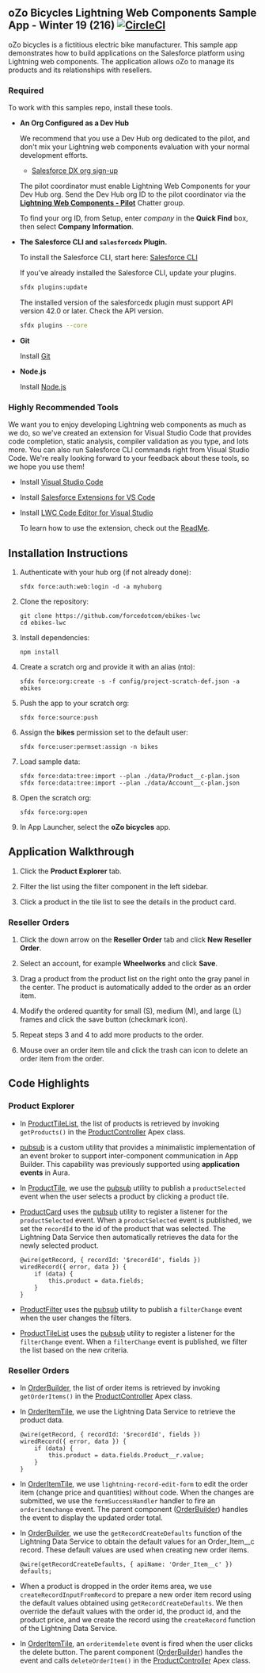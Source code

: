 ## oZo Bicycles Lightning Web Components Sample App - Winter 19 (216) [![CircleCI](https://circleci.com/gh/forcedotcom/ebikes-lwc.svg?style=svg&circle-token=9ec6704318a45814d2e03c0076b7757c8d15cebd)](https://circleci.com/gh/forcedotcom/ebikes-lwc)

oZo bicycles is a fictitious electric bike manufacturer. This sample app demonstrates how to build applications on the Salesforce platform using Lightning web components. The application allows oZo to manage its products and its relationships with resellers.

### Required

To work with this samples repo, install these tools.

- **An Org Configured as a Dev Hub**

    We recommend that you use a Dev Hub org dedicated to the pilot, and don't mix your Lightning web components evaluation with your normal development efforts.

    * <a href="https://developer.salesforce.com/promotions/orgs/dx-signup" target="_blank">Salesforce DX org sign-up</a>

    The pilot coordinator must enable Lightning Web Components for your Dev Hub org. Send the Dev Hub org ID to the pilot coordinator via the [**Lightning Web Components - Pilot**](https://org62.lightning.force.com/one/one.app#/chatter/record/0F90M0000004r9GSAQ) Chatter group.

    To find your org ID, from Setup, enter *company* in the **Quick Find** box, then select **Company Information**.

- **The Salesforce CLI and `salesforcedx` Plugin.**

    To install the Salesforce CLI, start here: <a href="https://developer.salesforce.com/tools/sfdxcli" target="_blank">Salesforce CLI</a>

    If you've already installed the Salesforce CLI, update your plugins.
    ```bash
    sfdx plugins:update
    ```

    The installed version of the salesforcedx plugin must support API version 42.0 or later. Check the API version.
    ```bash
    sfdx plugins --core
    ```
- **Git**

   Install [Git](https://help.github.com/articles/set-up-git/)

- **Node.js**

   Install [Node.js](https://nodejs.org)

### Highly Recommended Tools

We want you to enjoy developing Lightning web components as much as we do, so we've created an extension for Visual Studio Code that provides code completion, static analysis, compiler validation as you type, and lots more. You can also run Salesforce CLI commands right from Visual Studio Code. We're really looking forward to your feedback about these tools, so we hope you use them!

* Install [Visual Studio Code](https://code.visualstudio.com/)

* Install [Salesforce Extensions for VS Code](https://marketplace.visualstudio.com/items?itemName=salesforce.salesforcedx-vscode)

* Install [LWC Code Editor for Visual Studio](https://marketplace.visualstudio.com/items?itemName=salesforce.salesforcedx-vscode-lwc)

    To learn how to use the extension, check out the [ReadMe](/docs/README_vscode_extension.md).


## Installation Instructions

1. Authenticate with your hub org (if not already done):
    ```
    sfdx force:auth:web:login -d -a myhuborg
    ```

1. Clone the repository:
    ```
    git clone https://github.com/forcedotcom/ebikes-lwc
    cd ebikes-lwc
    ```

1. Install dependencies:
    ```
    npm install
    ```

1. Create a scratch org and provide it with an alias (nto):
    ```
    sfdx force:org:create -s -f config/project-scratch-def.json -a ebikes
    ```

1. Push the app to your scratch org:
    ```
    sfdx force:source:push
    ```

1. Assign the **bikes** permission set to the default user:
    ```
    sfdx force:user:permset:assign -n bikes
    ```

1. Load sample data:
    ```
    sfdx force:data:tree:import --plan ./data/Product__c-plan.json
    sfdx force:data:tree:import --plan ./data/Account__c-plan.json
    ```

1. Open the scratch org:
    ```
    sfdx force:org:open
    ```

1. In App Launcher, select the **oZo bicycles** app.

## Application Walkthrough

1. Click the **Product Explorer** tab.

1. Filter the list using the filter component in the left sidebar.

1. Click a product in the tile list to see the details in the product card.

### Reseller Orders

1. Click the down arrow on the **Reseller Order** tab and click **New Reseller Order**.

1. Select an account, for example **Wheelworks** and click **Save**.

1. Drag a product from the product list on the right onto the gray panel in the center. The product is automatically added to the order as an order item.

1. Modify the ordered quantity for small (S), medium (M), and large (L) frames and click the save button (checkmark icon).

1. Repeat steps 3 and 4 to add more products to the order.

1. Mouse over an order item tile and click the trash can icon to delete an order item from the order.

## Code Highlights

### Product Explorer

- In [ProductTileList](force-app/main/default/lightningcomponents/product_tile_list/product_tile_list.js), the list of products is retrieved by invoking ```getProducts()``` in the [ProductController](force-app/main/default/classes/ProductController.cls) Apex class.

- [pubsub](force-app/main/default/lightningcomponents/pubsub/pubsub.js) is a custom utility that provides a minimalistic implementation of an event broker to support inter-component communication in App Builder. This capability was previously supported using **application events** in Aura.

- In [ProductTile](force-app/main/default/lightningcomponents/product_tile/product_tile.js), we use the [pubsub](force-app/main/default/lightningcomponents/pubsub/pubsub.js) utility to publish a ```productSelected``` event when the user selects a product by clicking a product tile.

- [ProductCard](force-app/main/default/lightningcomponents/product_card/product_card.js) uses the [pubsub](force-app/main/default/lightningcomponents/pubsub/pubsub.js) utility to register a listener for the ```productSelected``` event. When a ```productSelected``` event is published, we set the ```recordId``` to the id of the product that was selected. The Lightning Data Service then automatically retrieves the data for the newly selected product.

    ```
    @wire(getRecord, { recordId: '$recordId', fields })
    wiredRecord({ error, data }) {
        if (data) {
            this.product = data.fields;
        }
    }
    ```

- [ProductFilter](force-app/main/default/lightningcomponents/product_filter/product_filter.js) uses the [pubsub](force-app/main/default/lightningcomponents/pubsub/pubsub.js) utility to publish a ```filterChange``` event when the user changes the filters.

- [ProductTileList](force-app/main/default/lightningcomponents/product_tile_list/product_tile_list.js) uses the [pubsub](force-app/main/default/lightningcomponents/pubsub/pubsub.js) utility to register a listener for the ```filterChange``` event. When a ```filterChange``` event is published, we filter the list based on the new criteria.

### Reseller Orders

- In [OrderBuilder](force-app/main/default/lightningcomponents/order_builder/order_builder.js), the list of order items is retrieved by invoking ```getOrderItems()``` in the [ProductController](force-app/main/default/classes/ProductController.cls) Apex class.

- In [OrderItemTile](force-app/main/default/lightningcomponents/order_item_tile/order_item_tile.js), we use the Lightning Data Service to retrieve the product data.

    ```
    @wire(getRecord, { recordId: '$recordId', fields })
    wiredRecord({ error, data }) {
        if (data) {
            this.product = data.fields.Product__r.value;
        }
    }
    ```

- In [OrderItemTile](force-app/main/default/lightningcomponents/order_item_tile/order_item_tile.html), we use ```lightning-record-edit-form``` to edit the order item (change price and quantities) without code. When the changes are submitted, we use the ```formSuccessHandler``` handler to fire an ```orderitemchange``` event. The parent component ([OrderBuilder](force-app/main/default/lightningcomponents/order_builder/order_builder.js)) handles the event to display the updated order total.

- In [OrderBuilder](force-app/main/default/lightningcomponents/order_builder/order_builder.js), we use the ```getRecordCreateDefaults``` function of the Lightning Data Service to obtain the default values for an Order_Item__c record. These default values are used when creating new order items.

    ```
    @wire(getRecordCreateDefaults, { apiName: 'Order_Item__c' })
    defaults;
    ```

- When a product is dropped in the order items area, we use ```createRecordInputFromRecord``` to prepare a new order item record using the default values obtained using ```getRecordCreateDefaults```. We then override the default values with the order id, the product id, and the product price, and we create the record using the ```createRecord``` function of the Lightning Data Service.

- In [OrderItemTile](force-app/main/default/lightningcomponents/order_item_tile/order_item_tile.html), an ```orderitemdelete``` event is fired when the user clicks the delete button. The parent component ([OrderBuilder](force-app/main/default/lightningcomponents/order_builder/order_builder.js)) handles the event and calls ```deleteOrderItem()``` in the [ProductController](force-app/main/default/classes/ProductController.cls) Apex class.
